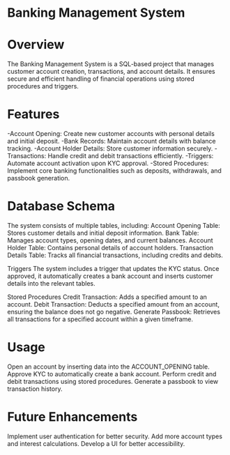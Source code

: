 # Banking Management System

# Overview
The Banking Management System is a SQL-based project that manages customer account creation, transactions, and account details. It ensures secure and efficient handling of financial operations using stored procedures and triggers.

# Features
 -Account Opening: Create new customer accounts with personal details and initial deposit.
 -Bank Records: Maintain account details with balance tracking.
 -Account Holder Details: Store customer information securely.
 -Transactions: Handle credit and debit transactions efficiently.
 -Triggers: Automate account activation upon KYC approval.
 -Stored Procedures: Implement core banking functionalities such as deposits, withdrawals, and passbook generation.

# Database Schema
The system consists of multiple tables, including:
  Account Opening Table: Stores customer details and initial deposit information.
  Bank Table: Manages account types, opening dates, and current balances.
  Account Holder Table: Contains personal details of account holders.
  Transaction Details Table: Tracks all financial transactions, including credits and debits.

Triggers
The system includes a trigger that updates the KYC status. Once approved, it automatically creates a bank account and inserts customer details into the relevant tables.

Stored Procedures
Credit Transaction: Adds a specified amount to an account.
Debit Transaction: Deducts a specified amount from an account, ensuring the balance does not go negative.
Generate Passbook: Retrieves all transactions for a specified account within a given timeframe.

# Usage
Open an account by inserting data into the ACCOUNT_OPENING table.
Approve KYC to automatically create a bank account.
Perform credit and debit transactions using stored procedures.
Generate a passbook to view transaction history.

# Future Enhancements
Implement user authentication for better security.
Add more account types and interest calculations.
Develop a UI for better accessibility.
